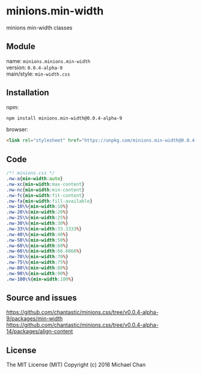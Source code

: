 # minions.min-width
minions min-width classes

## Module
name: `minions.minions.min-width`  
version: `0.0.4-alpha-9`  
main/style: `min-width.css`  

## Installation
npm:
```bash
npm install minions.min-width@0.0.4-alpha-9
```

browser:
```html
<link rel="stylesheet" href="https://unpkg.com/minions.min-width@0.0.4-alpha-9" />
```

## Code
```css
/*! minions.css */
.nw-a{min-width:auto}
.nw-xc{min-width:max-content}
.nw-nc{min-width:min-content}
.nw-fc{min-width:fit-content}
.nw-fa{min-width:fill-available}
.nw-10\%{min-width:10%}
.nw-20\%{min-width:20%}
.nw-25\%{min-width:25%}
.nw-30\%{min-width:30%}
.nw-33\%{min-width:33.3333%}
.nw-40\%{min-width:40%}
.nw-50\%{min-width:50%}
.nw-60\%{min-width:60%}
.nw-66\%{min-width:66.6666%}
.nw-70\%{min-width:70%}
.nw-75\%{min-width:75%}
.nw-80\%{min-width:80%}
.nw-90\%{min-width:90%}
.nw-100\%{min-width:100%}

```

## Source and issues

https://github.com/chantastic/minions.css/tree/v0.0.4-alpha-9/packages/min-width
https://github.com/chantastic/minions.css/tree/v0.0.4-alpha-14/packages/align-content

## License

The MIT License (MIT)
Copyright (c) 2016 Michael Chan